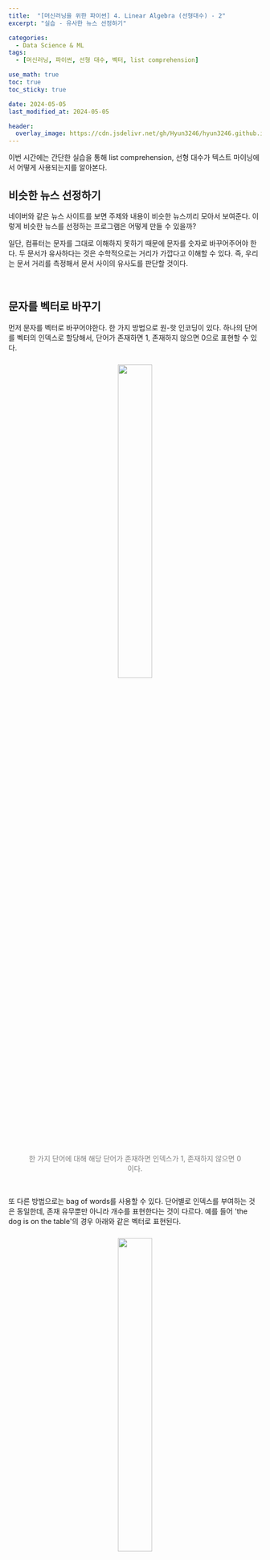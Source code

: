```yaml
---
title:  "[머신러닝을 위한 파이썬] 4. Linear Algebra (선형대수) - 2"
excerpt: "실습 - 유사한 뉴스 선정하기"

categories:
  - Data Science & ML
tags:
  - [머신러닝, 파이썬, 선형 대수, 벡터, list comprehension]

use_math: true
toc: true
toc_sticky: true

date: 2024-05-05
last_modified_at: 2024-05-05

header:
  overlay_image: https://cdn.jsdelivr.net/gh/Hyun3246/hyun3246.github.io@master/image/overlay image/Python for machine learning.png
---
```

이번 시간에는 간단한 실습을 통해 list comprehension, 선형 대수가 텍스트 마이닝에서 어떻게 사용되는지를 알아본다.

## 비슷한 뉴스 선정하기
네이버와 같은 뉴스 사이트를 보면 주제와 내용이 비슷한 뉴스끼리 모아서 보여준다. 이렇게 비슷한 뉴스를 선정하는 프로그램은 어떻게 만들 수 있을까?

일단, 컴퓨터는 문자를 그대로 이해하지 못하기 때문에 문자를 숫자로 바꾸어주어야 한다. 두 문서가 유사하다는 것은 수학적으로는 거리가 가깝다고 이해할 수 있다. 즉, 우리는 문서 거리를 측정해서 문서 사이의 유사도를 판단할 것이다.

<br/>

## 문자를 벡터로 바꾸기
먼저 문자를 벡터로 바꾸어야한다. 한 가지 방법으로 원-핫 인코딩이 있다. 하나의 단어를 벡터의 인덱스로 할당해서, 단어가 존재하면 1, 존재하지 않으면 0으로 표현할 수 있다.
<br/>
<figure style="display:block; text-align:center;">
  <img src="https://cdn.jsdelivr.net/gh/Hyun3246/hyun3246.github.io@master/image/머신러닝을 위한 파이썬/one-hot encoding.png"
       style="width: 40%; height: auto; margin:10px">
  <figcaption style="text-align:center; font-size:14px; color:#808080">
    한 가지 단어에 대해 해당 단어가 존재하면 인덱스가 1, 존재하지 않으면 0이다.
  </figcaption>
</figure>
<br/>

또 다른 방법으로는 bag of words를 사용할 수 있다. 단어별로 인덱스를 부여하는 것은 동일한데, 존재 유무뿐만 아니라 개수를 표현한다는 것이 다르다. 예를 들어 'the dog is on the table'의 경우 아래와 같은 벡터로 표현된다.
<br/>
<figure style="display:block; text-align:center;">
  <img src="https://cdn.jsdelivr.net/gh/Hyun3246/hyun3246.github.io@master/image/머신러닝을 위한 파이썬/bag of words.png"
       style="width: 40%; height: auto; margin:10px">
</figure>
<br/>

## 유사성 측정
유사성은 거리를 이용해서 측정한다고 했다.

가장 보편적인 거리인 유클리디안 거리를 사용하는 방법이 있다. 두 점 사이의 직선 거리를 측정하는 방법이다. 두 점 a, b 사이의 직선 거리는 다음과 같이 정의된다.

$$\displaystyle d(a, b) = \sqrt{\sum_{i}^{n}{(a_i - b_i)^2}}$$

그러나 직선 거리는 좋지 않다. 예를 들어 love, hate 두 단어에 대해 (5, 0), (5, 1), (4, 0)인 세 문서가 있다고 해보자. 분명 1번과 3번 문서가 가깝지만, 유클리디안 거리는 세 문서 사이의 거리가 모두 동일하다고 결론을 내린다.

다른 방법으로는 두 점 사이의 각도를 사용하는 방법이 있다. 이 방법이 더 많이 쓰인다. 정의는 다음과 같다.

$$\displaystyle \cos(\theta) = \frac{A \cdot B}{\vert \vert A \vert \vert \, \vert \vert B \vert \vert}$$

<br/>

## 전략
이번 프로그램을 구현하는 전략은 다음과 같다.

1. 파일 불러오기
2. 파일을 읽어서 단어사전(corpus) 만들기
3. 단어별로 인덱스 만들기
4. 만들어진 인덱스로 문서별 bag of words 생성
5. 비교하고자 하는 문서 비교
6. 성능 평가

몇 가지 추가 설명을 하자면, 파일명은 '숫자_제목' 형태로 되어 있다. 숫자의 경우 1, 2, 3, 4는 야구, 5, 6, 7, 8은 축구 기사이다.

[코드 보러가기](https://github.com/Hyun3246/Code-Warehouse/tree/main/Python%20for%20ML/Similarity%20between%20News)

<br/>
<br/>

*별도의 출처 표시가 있는 이미지를 제외한 모든 이미지는 강의자료에서 발췌하였음을 밝힙니다.*
